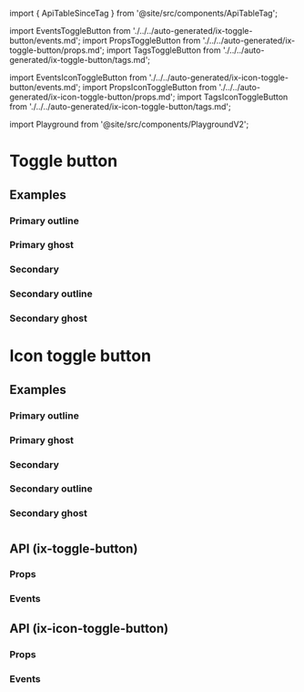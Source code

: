 import { ApiTableSinceTag } from '@site/src/components/ApiTableTag';

import EventsToggleButton from './../../auto-generated/ix-toggle-button/events.md';
import PropsToggleButton from './../../auto-generated/ix-toggle-button/props.md';
import TagsToggleButton from './../../auto-generated/ix-toggle-button/tags.md';

import EventsIconToggleButton from './../../auto-generated/ix-icon-toggle-button/events.md';
import PropsIconToggleButton from './../../auto-generated/ix-icon-toggle-button/props.md';
import TagsIconToggleButton from './../../auto-generated/ix-icon-toggle-button/tags.md';

import Playground from '@site/src/components/PlaygroundV2';

# Toggle button

<TagsToggleButton />

## Examples

### Primary outline

<Playground
name="toggle-button-primary-outline"
examplesByName>
</Playground>

### Primary ghost

<Playground
name="toggle-button-primary-ghost"
examplesByName>
</Playground>

### Secondary

<Playground
name="toggle-button-secondary"
examplesByName>
</Playground>

### Secondary outline

<Playground
name="toggle-button-secondary-outline"
examplesByName>
</Playground>

### Secondary ghost

<Playground
name="toggle-button-secondary-ghost"
examplesByName>
</Playground>

# Icon toggle button

<TagsIconToggleButton />

## Examples

### Primary outline

<Playground
name="icon-toggle-button-primary-outline"
examplesByName>
</Playground>

### Primary ghost

<Playground
name="icon-toggle-button-primary-ghost"
examplesByName>
</Playground>

### Secondary

<Playground
name="icon-toggle-button-secondary"
examplesByName>
</Playground>

### Secondary outline

<Playground
name="icon-toggle-button-secondary-outline"
examplesByName>
</Playground>

### Secondary ghost

<Playground
name="icon-toggle-button-secondary-ghost"
examplesByName>
</Playground>

#

## API (ix-toggle-button)

### Props

<PropsToggleButton />

### Events

<EventsToggleButton />

## API (ix-icon-toggle-button)

### Props

<PropsIconToggleButton />

### Events

<EventsIconToggleButton />
